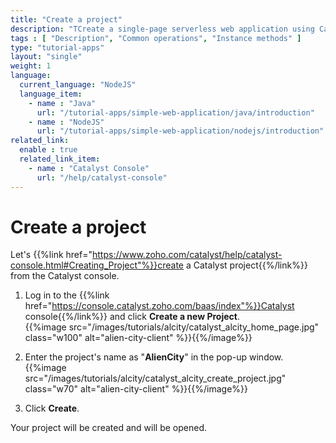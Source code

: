 ```yaml
---
title: "Create a project"
description: "TCreate a single-page serverless web application using Catalyst Advanced I/O Function and Catalyst Data Store that allows you to report or look up alien encounters in a city."
tags : [ "Description", "Common operations", "Instance methods" ]
type: "tutorial-apps"
layout: "single"
weight: 1
language:
  current_language: "NodeJS"
  language_item:
    - name : "Java"
      url: "/tutorial-apps/simple-web-application/java/introduction"
    - name : "NodeJS"
      url: "/tutorial-apps/simple-web-application/nodejs/introduction"
related_link:
  enable : true
  related_link_item:
    - name : "Catalyst Console"
      url: "/help/catalyst-console"
---
```


# Create a project

Let's {{%link href="https://www.zoho.com/catalyst/help/catalyst-console.html#Creating_Project"%}}create a Catalyst project{{%/link%}} from the Catalyst console. 

1. Log in to the {{%link href="https://console.catalyst.zoho.com/baas/index"%}}Catalyst console{{%/link%}} and click **Create a new Project**. 
\
{{%image src="/images/tutorials/alcity/catalyst_alcity_home_page.jpg" class="w100" alt="alien-city-client" %}}{{%/image%}}

2. Enter the project's name as "**AlienCity**" in the pop-up window. 
\
{{%image src="/images/tutorials/alcity/catalyst_alcity_create_project.jpg" class="w70" alt="alien-city-client" %}}{{%/image%}}

3. Click **Create**. 

Your project will be created and will be opened. 